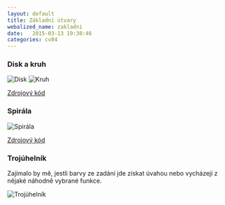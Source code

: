 ```yaml
---
layout: default
title: Základní útvary
webalized_name: zakladni
date:   2015-03-13 19:38:46
categories: cv04
---
```


<h3>Disk a kruh</h3>

![Disk]({{site.baseurl}}/assets/bitmap/a_disc.png)
![Kruh]({{site.baseurl}}/assets/bitmap/a_circle.png)

[Zdrojový kód](https://github.com/OndrejSlamecka/iv122/blob/gh-pages/assets/bitmap/c_disc_circ.py)

<h3>Spirála</h3>

![Spirála]({{site.baseurl}}/assets/bitmap/a_spiral.png)

[Zdrojový kód](https://github.com/OndrejSlamecka/iv122/blob/gh-pages/assets/bitmap/c_spiral.py)

<h3>Trojúhelník</h3>

Zajímalo by mě, jestli barvy ze zadání jde získat úvahou nebo vycházejí z nějaké náhodně vybrané funkce.

![Trojúhelník]({{site.baseurl}}/assets/bitmap/a_triangle.png)

<script src="http://gist-it.appspot.com/github/OndrejSlamecka/iv122/blob/gh-pages/assets/bitmap/a_triangle.py?slice=18:27"></script>
